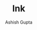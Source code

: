 ---
title: "Ink"
github: https://github.com/thinker3197/ink
demo: http://thinker3197.github.io/ink
author: Ashish Gupta
draft: true
ssg:
  - Jekyll
cms:
  - No Cms
---